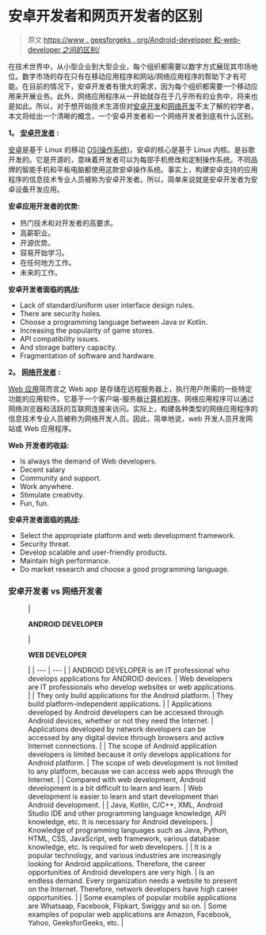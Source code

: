 # 安卓开发者和网页开发者的区别

> 原文:[https://www . geesforgeks . org/Android-developer 和-web-developer 之间的区别/](https://www.geeksforgeeks.org/difference-between-android-developer-and-web-developer/)

在技术世界中，从小型企业到大型企业，每个组织都需要以数字方式展现其市场地位。数字市场的存在只有在移动应用程序和网站/网络应用程序的帮助下才有可能。在目前的情况下，安卓开发者有很大的需求，因为每个组织都需要一个移动应用来开展业务。此外，网络应用程序从一开始就存在于几乎所有的业务中，将来也是如此。所以，对于想开始技术生涯但对[安卓开发](https://www.geeksforgeeks.org/android-app-development-fundamentals-for-beginners/)和[网络开发](https://www.geeksforgeeks.org/begin-web-development-with-a-head-start/)不太了解的初学者，本文将给出一个清晰的概念，一个安卓开发者和一个网络开发者到底有什么区别。

**1。** [**安卓开发者**](https://www.geeksforgeeks.org/best-way-to-become-android-developer-a-complete-roadmap/) **:**

[安卓](https://www.geeksforgeeks.org/history-of-android/)是基于 Linux 的移动 [OS(操作系统)](https://www.geeksforgeeks.org/operating-systems/#basics)，安卓的核心是基于 Linux 内核。是谷歌开发的。它是开源的，意味着开发者可以为每部手机修改和定制操作系统。不同品牌的智能手机和平板电脑都使用这款安卓操作系统。事实上，构建安卓支持的应用程序的信息技术专业人员被称为安卓开发者。所以，简单来说就是安卓开发者为安卓设备开发应用。

**安卓应用开发者的优势:**

*   热门技术和对开发者的高要求。
*   高薪职业。
*   开源优势。
*   容易开始学习。
*   在任何地方工作。
*   未来的工作。

**安卓开发者面临的挑战:**

*   Lack of standard/uniform user interface design rules.
*   There are security holes.
*   Choose a programming language between Java or Kotlin.
*   Increasing the popularity of game stores.
*   API compatibility issues.
*   And storage battery capacity.
*   Fragmentation of software and hardware.

**2。** [**网络开发者**](https://www.geeksforgeeks.org/how-to-become-a-web-developer-in-2020-a-complete-guide/) **:**

[Web 应用](https://www.geeksforgeeks.org/difference-between-web-application-and-website/)简而言之 Web app 是存储在远程服务器上，执行用户所需的一些特定功能的应用软件。它基于一个客户端-服务器[计算机程序](https://www.geeksforgeeks.org/client-server-model/)。网络应用程序可以通过网络浏览器和活跃的互联网连接来访问。实际上，构建各种类型的网络应用程序的信息技术专业人员被称为网络开发人员。因此，简单地说，web 开发人员开发网站或 Web 应用程序。

**Web 开发者的收益:**

*   Is always the demand of Web developers.
*   Decent salary
*   Community and support.
*   Work anywhere.
*   Stimulate creativity.
*   Fun, fun.

**安卓开发者面临的挑战:**

*   Select the appropriate platform and web development framework.
*   Security threat.
*   Develop scalable and user-friendly products.
*   Maintain high performance.
*   Do market research and choose a good programming language.

### 安卓开发者 vs 网络开发者

<figure class="table">

| 

**ANDROID DEVELOPER**

 | 

**WEB DEVELOPER**

 |
| --- | --- |
| ANDROID DEVELOPER is an IT professional who develops applications for ANDROID devices. | Web developers are IT professionals who develop websites or web applications. |
| They only build applications for the Android platform. | They build platform-independent applications. |
| Applications developed by Android developers can be accessed through Android devices, whether or not they need the Internet. | Applications developed by network developers can be accessed by any digital device through browsers and active Internet connections. |
| The scope of Android application developers is limited because it only develops applications for Android platform. | The scope of web development is not limited to any platform, because we can access web apps through the Internet. |
| Compared with web development, Android development is a bit difficult to learn and learn. | Web development is easier to learn and start development than Android development. |
| Java, Kotlin, C/C++, XML, Android Studio IDE and other programming language knowledge, API knowledge, etc. It is necessary for Android developers. | Knowledge of programming languages such as Java, Python, HTML, CSS, JavaScript, web framework, various database knowledge, etc. Is required for web developers. |
| It is a popular technology, and various industries are increasingly looking for Android applications. Therefore, the career opportunities of Android developers are very high. | Is an endless demand. Every organization needs a website to present on the Internet. Therefore, network developers have high career opportunities. |
| Some examples of popular mobile applications are Whatsaap, Facebook, Flipkart, Swiggy and so on. | Some examples of popular web applications are Amazon, Facebook, Yahoo, GeeksforGeeks, etc. |

</figure>